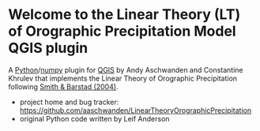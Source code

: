 # Welcome to the Linear Theory (LT) of Orographic Precipitation Model QGIS plugin

A [Python](http://python.org)/[numpy](http://numpy.org) plugin for [QGIS](http://www.qgis.org) by Andy Aschwanden and Constantine Khrulev that implements the Linear Theory of Orographic Precipitation following [Smith & Barstad (2004)](http://dx.doi.org/10.1175/1520-0469(2004)061<1377:ALTOOP>2.0.CO;2).

* project home and bug tracker: https://github.com/aaschwanden/LinearTheoryOrographicPrecipitation
* original Python code written by Leif Anderson
